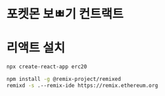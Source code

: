 # 포켓몬 보ㅃ기 컨트랙트

# 리액트 설치

```sh
npx create-react-app erc20

npm install -g @remix-project/remixed
remixd -s .--remix-ide https://remix.ethereum.org
```
